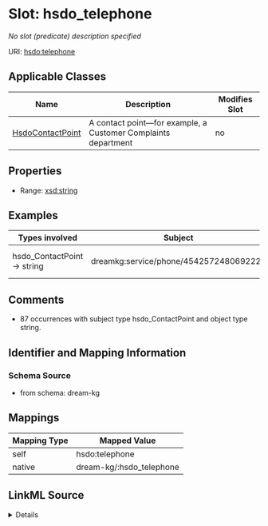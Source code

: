

# Slot: hsdo_telephone


_No slot (predicate) description specified_





URI: [hsdo:telephone](http://schema.org/telephone)



<!-- no inheritance hierarchy -->





## Applicable Classes

| Name | Description | Modifies Slot |
| --- | --- | --- |
| [HsdoContactPoint](../classes/HsdoContactPoint.md) | A contact point&#x2014;for example, a Customer Complaints department |  no  |







## Properties

* Range: [xsd:string](xsd:string)






## Examples

| Types involved | Subject | Predicate | Object |
| --- | --- | --- | --- |
| hsdo_ContactPoint → string | dreamkg:service/phone/4542572480692224 | hsdo:telephone | 484-454-8720 |


## Comments

* 87 occurrences with subject type hsdo_ContactPoint and object type string.

## Identifier and Mapping Information







### Schema Source


* from schema: dream-kg




## Mappings

| Mapping Type | Mapped Value |
| ---  | ---  |
| self | hsdo:telephone |
| native | dream-kg/:hsdo_telephone |




## LinkML Source

<details>
```yaml
name: hsdo_telephone
description: No slot (predicate) description specified
comments:
- 87 occurrences with subject type hsdo_ContactPoint and object type string.
examples:
- description: hsdo_ContactPoint → string
  object:
    example_object: 484-454-8720
    example_object_type: string
    example_predicate: hsdo:telephone
    example_subject: dreamkg:service/phone/4542572480692224
    example_subject_type: hsdo_ContactPoint
from_schema: dream-kg
rank: 1000
slot_uri: hsdo:telephone
alias: hsdo_telephone
domain_of:
- hsdo_ContactPoint
range: string

```
</details>